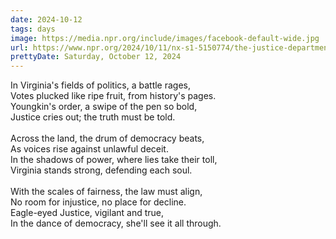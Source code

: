 ```yaml
---
date: 2024-10-12
tags: days
image: https://media.npr.org/include/images/facebook-default-wide.jpg
url: https://www.npr.org/2024/10/11/nx-s1-5150774/the-justice-department-says-virginia-is-illegally-striking-voters-off-of-voter-rolls
prettyDate: Saturday, October 12, 2024
---
```

In Virginia's fields of politics, a battle rages,<br>Votes plucked like ripe fruit, from history's pages.<br>Youngkin's order, a swipe of the pen so bold,<br>Justice cries out; the truth must be told.<br><br>Across the land, the drum of democracy beats,<br>As voices rise against unlawful deceit.<br>In the shadows of power, where lies take their toll,<br>Virginia stands strong, defending each soul.<br><br>With the scales of fairness, the law must align,<br>No room for injustice, no place for decline.<br>Eagle-eyed Justice, vigilant and true,<br>In the dance of democracy, she'll see it all through.